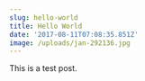```yaml
---
slug: hello-world
title: Hello World
date: '2017-08-11T07:08:35.851Z'
image: /uploads/jan-292136.jpg
---
```


This is a test post.

